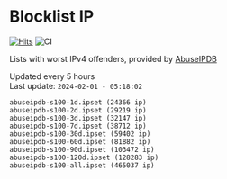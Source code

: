 # Blocklist IP

[![Hits](https://hits.seeyoufarm.com/api/count/incr/badge.svg?url=https%3A%2F%2Fgithub.com%2Fborestad%2Fblocklist-ip%2F&count_bg=%2379C83D&title_bg=%23555555&icon=&icon_color=%23E7E7E7&title=hits&edge_flat=false)](https://hits.seeyoufarm.com)  ![CI](https://img.shields.io/github/workflow/status/borestad/blocklist-ip/CI?style=flat-square)

Lists with worst IPv4 offenders, provided by [AbuseIPDB](https://www.abuseipdb.com/)

<!-- FOOTER-PLACEHOLDER -->
Updated every 5 hours<br>
Last update: `2024-02-01 - 05:18:02`
```
abuseipdb-s100-1d.ipset (24366 ip)
abuseipdb-s100-2d.ipset (29219 ip)
abuseipdb-s100-3d.ipset (32147 ip)
abuseipdb-s100-7d.ipset (38712 ip)
abuseipdb-s100-30d.ipset (59402 ip)
abuseipdb-s100-60d.ipset (81882 ip)
abuseipdb-s100-90d.ipset (103472 ip)
abuseipdb-s100-120d.ipset (128283 ip)
abuseipdb-s100-all.ipset (465037 ip)
```
